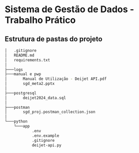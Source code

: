 # Sistema de Gestão de Dados - Trabalho Prático
## Estrutura de pastas do projeto

```bash
│   .gitignore
│   README.md
│   requirements.txt
│
├───logs
├───manual e pwp
│       Manual de Utilização - Deijet API.pdf
│       sgd_meta2.pptx
│
├───postgresql
│       deijet2024_data.sql
│
├───postman
│       sgd_proj.postman_collection.json
│
└───python
    └───app
            .env
            .env.example
            .gitignore
            deijet-api.py
```